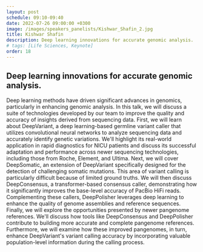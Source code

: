 ```yaml
---
layout: post
schedule: 09:10-09:40
date: 2022-07-26 09:00:00 +0300
image: /images/speakers_panelists/Kishwar_Shafin_2.jpg
title: Kishwar Shafin
description: Deep learning innovations for accurate genomic analysis.
# tags: [Life Sciences, Keynote]
order: 18
---
```


## Deep learning innovations for accurate genomic analysis.
Deep learning methods have driven significant advances in genomics, particularly in enhancing genomic analysis. In this talk, we will discuss a suite of technologies developed by our team to improve the quality and accuracy of insights derived from sequencing data. First, we will learn about DeepVariant, a deep learning-based germline variant caller that utilizes convolutional neural networks to analyze sequencing data and accurately identify genetic variations. We'll highlight its real-world application in rapid diagnostics for NICU patients and discuss its successful adaptation and performance across newer sequencing technologies, including those from Roche, Element, and Ultima. Next, we will cover DeepSomatic, an extension of DeepVariant specifically designed for the detection of challenging somatic mutations. This area of variant calling is particularly difficult because of limited ground truths. We will then discuss DeepConsensus, a transformer-based consensus caller, demonstrating how it significantly improves the base-level accuracy of PacBio HiFi reads. Complementing these callers, DeepPolisher leverages deep learning to enhance the quality of genome assemblies and reference sequences.   Finally, we will explore the opportunities presented by newer pangenome references. We'll discuss how tools like DeepConsensus and DeepPolisher contribute to building more accurate and complete pangenome references. Furthermore, we will examine how these improved pangenomes, in turn, enhance DeepVariant's variant calling accuracy by incorporating valuable population-level information during the calling process.